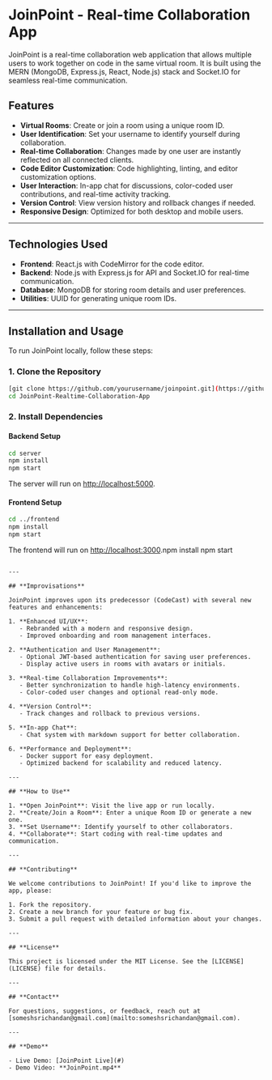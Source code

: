 # JoinPoint - Real-time Collaboration App

JoinPoint is a real-time collaboration web application that allows multiple users to work together on code in the same virtual room. It is built using the MERN (MongoDB, Express.js, React, Node.js) stack and Socket.IO for seamless real-time communication.

## **Features**

- **Virtual Rooms**: Create or join a room using a unique room ID.
- **User Identification**: Set your username to identify yourself during collaboration.
- **Real-time Collaboration**: Changes made by one user are instantly reflected on all connected clients.
- **Code Editor Customization**: Code highlighting, linting, and editor customization options.
- **User Interaction**: In-app chat for discussions, color-coded user contributions, and real-time activity tracking.
- **Version Control**: View version history and rollback changes if needed.
- **Responsive Design**: Optimized for both desktop and mobile users.

---

## **Technologies Used**

- **Frontend**: React.js with CodeMirror for the code editor.
- **Backend**: Node.js with Express.js for API and Socket.IO for real-time communication.
- **Database**: MongoDB for storing room details and user preferences.
- **Utilities**: UUID for generating unique room IDs.

---

## **Installation and Usage**

To run JoinPoint locally, follow these steps:

### **1. Clone the Repository**
```bash
[git clone https://github.com/yourusername/joinpoint.git](https://github.com/someshsrichandan/JoinPoint-Realtime-Collaboration-App)
cd JoinPoint-Realtime-Collaboration-App
```

### **2. Install Dependencies**

#### Backend Setup
```bash
cd server
npm install
npm start
```
The server will run on [http://localhost:5000](http://localhost:5000).

#### Frontend Setup
```bash
cd ../frontend
npm install
npm start
```
The frontend will run on [http://localhost:3000](http://localhost:3000).npm install
npm start
```

---

## **Improvisations**

JoinPoint improves upon its predecessor (CodeCast) with several new features and enhancements:

1. **Enhanced UI/UX**:
   - Rebranded with a modern and responsive design.
   - Improved onboarding and room management interfaces.

2. **Authentication and User Management**:
   - Optional JWT-based authentication for saving user preferences.
   - Display active users in rooms with avatars or initials.

3. **Real-time Collaboration Improvements**:
   - Better synchronization to handle high-latency environments.
   - Color-coded user changes and optional read-only mode.

4. **Version Control**:
   - Track changes and rollback to previous versions.

5. **In-app Chat**:
   - Chat system with markdown support for better collaboration.

6. **Performance and Deployment**:
   - Docker support for easy deployment.
   - Optimized backend for scalability and reduced latency.

---

## **How to Use**

1. **Open JoinPoint**: Visit the live app or run locally.
2. **Create/Join a Room**: Enter a unique Room ID or generate a new one.
3. **Set Username**: Identify yourself to other collaborators.
4. **Collaborate**: Start coding with real-time updates and communication.

---

## **Contributing**

We welcome contributions to JoinPoint! If you'd like to improve the app, please:

1. Fork the repository.
2. Create a new branch for your feature or bug fix.
3. Submit a pull request with detailed information about your changes.

---

## **License**

This project is licensed under the MIT License. See the [LICENSE](LICENSE) file for details.

---

## **Contact**

For questions, suggestions, or feedback, reach out at [someshsrichandan@gmail.com](mailto:someshsrichandan@gmail.com).

---

## **Demo**

- Live Demo: [JoinPoint Live](#)
- Demo Video: **JoinPoint.mp4**

